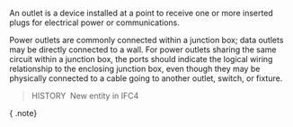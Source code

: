 An outlet is a device installed at a point to receive one or more inserted plugs for electrical power or communications.

Power outlets are commonly connected within a junction box; data outlets may be directly connected to a wall. For power outlets sharing the same circuit within a junction box, the ports should indicate the logical wiring relationship to the enclosing junction box, even though they may be physically connected to a cable going to another outlet, switch, or fixture.

> HISTORY&nbsp; New entity in IFC4

{ .note}
>

